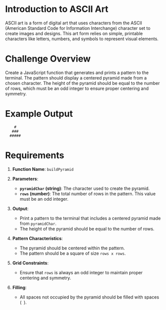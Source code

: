 
# Introduction to ASCII Art

ASCII art is a form of digital art that uses characters from the ASCII (American Standard Code for Information Interchange) character set to create images and designs. This art form relies on simple, printable characters like letters, numbers, and symbols to represent visual elements.

# Challenge Overview

Create a JavaScript function that generates and prints a pattern to the terminal. The pattern should display a centered pyramid made from a chosen character. The height of the pyramid should be equal to the number of rows, which must be an odd integer to ensure proper centering and symmetry.

# Example Output

```
    #
   ###
  #####
```

# Requirements

1. **Function Name**: `buildPyramid`

2. **Parameters**:
   - **`pyramidChar` (string)**: The character used to create the pyramid.
   - **`rows` (number)**: The total number of rows in the pattern. This value must be an odd integer.

3. **Output**:
   - Print a pattern to the terminal that includes a centered pyramid made from `pyramidChar`.
   - The height of the pyramid should be equal to the number of rows.

4. **Pattern Characteristics**:
   - The pyramid should be centered within the pattern.
   - The pattern should be a square of size `rows x rows`.

5. **Grid Constraints**:
   - Ensure that `rows` is always an odd integer to maintain proper centering and symmetry.

6. **Filling**:
   - All spaces not occupied by the pyramid should be filled with spaces (` `).
